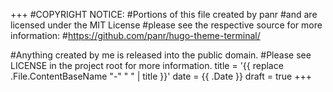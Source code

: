 +++
#COPYRIGHT NOTICE:
#Portions of this file created by panr
#and are licensed under the MIT License
#please see the respective source for more information:
#https://github.com/panr/hugo-theme-terminal/ 

#Anything created by me is released into the public domain.
#Please see LICENSE in the project root for more information.
title = '{{ replace .File.ContentBaseName "-" " " | title }}'
date = {{ .Date }}
draft = true
+++
